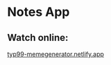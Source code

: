 # **Notes App**

## Watch online:

[typ99-memegenerator.netlify.app](https://typ99-notes-app.netlify.app/)